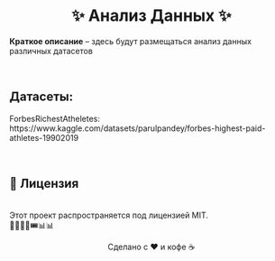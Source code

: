 <h1 align="center">✨ Анализ Данных ✨</h1>

<p><strong>Краткое описание</strong> – здесь будут размещаться анализ данных различных датасетов</p><br>


<h2>Датасеты:</h2>
<p>ForbesRichestAtheletes: https://www.kaggle.com/datasets/parulpandey/forbes-highest-paid-athletes-19902019</p>

<br><h2>📜 Лицензия</h2><br>
Этот проект распространяется под лицензией MIT.<br>🎇🎆🎋🎍🎟📊📊

<div align="center"> <p>Сделано с ❤️ и кофе ☕</p> </div>